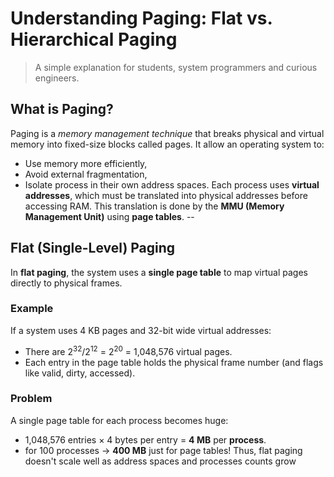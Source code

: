 # Understanding Paging: Flat vs. Hierarchical Paging
> A simple explanation for students, system programmers and curious engineers.

## What is Paging?
Paging is a *memory management technique* that breaks physical and virtual memory into fixed-size blocks called pages.
It allow an operating system to:
* Use memory more efficiently,
* Avoid external fragmentation,
* Isolate process in their own address spaces.
Each process uses **virtual addresses**, which must be translated into physical addresses before accessing RAM.
This translation is done by the **MMU (Memory Management Unit)** using **page tables**.
--
## Flat (Single-Level) Paging
In **flat paging**, the system uses a **single page table** to map virtual pages directly to physical frames.
### Example
If a system uses 4 KB pages and 32-bit wide virtual addresses:
* There are $2^{32}/2^{12}$ = $2^{20}$ = 1,048,576 virtual pages.
* Each entry in the page table holds the physical frame number (and flags like valid, dirty, accessed).
### Problem
A single page table for each process becomes huge:
* 1,048,576 entries × 4 bytes per entry = **4 MB** per **process**.
* for 100 processes → **400 MB** just for page tables!
Thus, flat paging doesn't scale well as address spaces and processes counts grow

